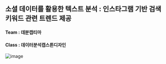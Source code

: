 ## 소셜 데이터를 활용한 텍스트 분석 : 인스타그램 기반 검색 키워드 관련 트렌드 제공
#### Team : 데분캡티마
#### Class : 데이터분석캡스톤디자인


![image](https://user-images.githubusercontent.com/83567716/172589652-d4d0d80c-d518-4331-832c-88c81923c752.png)
